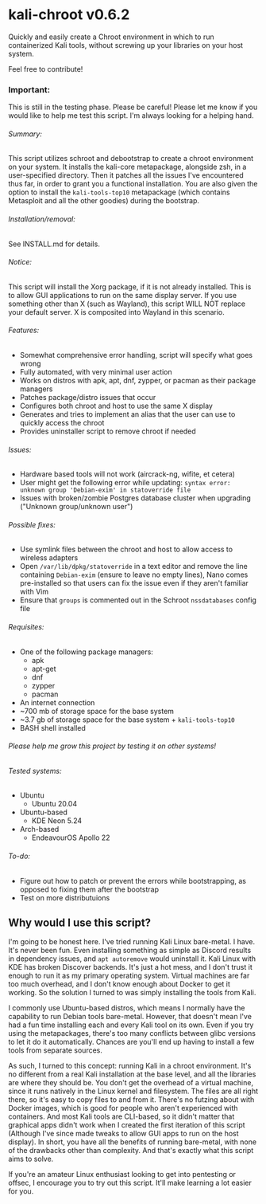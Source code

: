 # kali-chroot v0.6.2

Quickly and easily create a Chroot environment in which to run containerized Kali tools, without screwing up your libraries on your host system.

Feel free to contribute!

### Important:

This is still in the testing phase. Please be careful!
Please let me know if you would like to help me test this script. I'm always looking for a helping hand.

###### Summary:

This script utilizes schroot and debootstrap to create a chroot environment on your system. It installs the kali-core metapackage, alongside zsh, in a user-specified directory. Then it patches all the issues I've encountered thus far, in order to grant you a functional installation. You are also given the option to install the ` kali-tools-top10 ` metapackage (which contains Metasploit and all the other goodies) during the bootstrap.

###### Installation/removal:

See INSTALL.md for details.

###### Notice:

This script will install the Xorg package, if it is not already installed. This is to allow GUI applications to run on the same display server. If you use something other than X (such as Wayland), this script WILL NOT replace your default server. X is composited into Wayland in this scenario.

###### Features:

- Somewhat comprehensive error handling, script will specify what goes wrong
- Fully automated, with very minimal user action
- Works on distros with apk, apt, dnf, zypper, or pacman as their package managers
- Patches package/distro issues that occur
- Configures both chroot and host to use the same X display
- Generates and tries to implement an alias that the user can use to quickly access the chroot
- Provides uninstaller script to remove chroot if needed

###### Issues:

- Hardware based tools will not work (aircrack-ng, wifite, et cetera)
- User might get the following error while updating: ` syntax error: unknown group 'Debian-exim' in statoverride file `
- Issues with broken/zombie Postgres database cluster when upgrading ("Unknown group/unknown user")

###### Possible fixes:

- Use symlink files between the chroot and host to allow access to wireless adapters
- Open ` /var/lib/dpkg/statoverride ` in a text editor and remove the line containing ` Debian-exim ` (ensure to leave no empty lines), Nano comes pre-installed so that users can fix the issue even if they aren't familiar with Vim
- Ensure that ` groups ` is commented out in the Schroot ` nssdatabases ` config file

###### Requisites:

- One of the following package managers:
  - apk
  - apt-get
  - dnf
  - zypper
  - pacman
- An internet connection
- ~700 mb of storage space for the base system
- ~3.7 gb of storage space for the base system + ` kali-tools-top10 `
- BASH shell installed

###### Please help me grow this project by testing it on other systems!

###### Tested systems:

- Ubuntu
  - Ubuntu 20.04
- Ubuntu-based
  - KDE Neon 5.24
- Arch-based
  - EndeavourOS Apollo 22

###### To-do:

- Figure out how to patch or prevent the errors while bootstrapping, as opposed to fixing them after the bootstrap
- Test on more distributuions

## Why would I use this script?

I'm going to be honest here. I've tried running Kali Linux bare-metal. I have. It's never been fun. Even installing something as simple as Discord results in dependency issues, and ` apt autoremove ` would uninstall it. Kali Linux with KDE has broken Discover backends. It's just a hot mess, and I don't trust it enough to run it as my primary operating system. Virtual machines are far too much overhead, and I don't know enough about Docker to get it working. So the solution I turned to was simply installing the tools from Kali.

I commonly use Ubuntu-based distros, which means I normally have the capability to run Debian tools bare-metal. However, that doesn't mean I've had a fun time installing each and every Kali tool on its own. Even if you try using the metapackages, there's too many conflicts between glibc versions to let it do it automatically. Chances are you'll end up having to install a few tools from separate sources.

As such, I turned to this concept: running Kali in a chroot environment. It's no different from a real Kali installation at the base level, and all the libraries are where they should be. You don't get the overhead of a virtual machine, since it runs natively in the Linux kernel and filesystem. The files are all right there, so it's easy to copy files to and from it. There's no futzing about with Docker images, which is good for people who aren't experienced with containers. And most Kali tools are CLI-based, so it didn't matter that graphical apps didn't work when I created the first iteration of this script (Although I've since made tweaks to allow GUI apps to run on the host display). In short, you have all the benefits of running bare-metal, with none of the drawbacks other than complexity. And that's exactly what this script aims to solve.

If you're an amateur Linux enthusiast looking to get into pentesting or offsec, I encourage you to try out this script. It'll make learning a lot easier for you.
